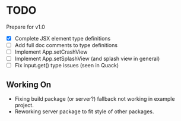# TODO

Prepare for v1.0

- [x] Complete JSX element type definitions
- [ ] Add full doc comments to type definitions
- [ ] Implement App.setCrashView
- [ ] Implement App.setSplashView (and splash view in general)
- [ ] Fix input.get() type issues (seen in Quack)

## Working On

- Fixing build package (or server?) fallback not working in example project.
- Reworking server package to fit style of other packages.

